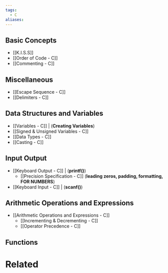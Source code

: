 ```yaml
---
tags:
  - C
aliases:
---
```


## Basic Concepts
- [[K.I.S.S]]
- [[Order of Code - C]]
- [[Commenting - C]]

## Miscellaneous
- [[Escape Sequence - C]]
- [[Delimiters - C]]

## Data Structures and Variables
- [[Variables - C]] | (**Creating Variables**)
- [[Signed & Unsigned Variables - C]]
- [[Data Types - C]]
- [[Casting - C]]

## Input Output
- [[Keyboard Output - C]] | (**printf()**)
	- [[Precision Specification - C]] (**leading zeros, padding, formatting, FOR NUMBERS**)
- [[Keyboard Input - C]] | (**scanf()**)


## Arithmetic Operations and Expressions
- [[Arithmetic Operations and Expressions - C]]
	- [[Incrementing & Decrementing - C]]
	- [[Operator Precedence - C]]


## Functions


# Related

